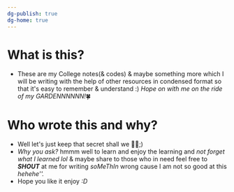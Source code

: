 ```yaml
---
dg-publish: true
dg-home: true
---
```

# What is this?
- These are my College notes(& codes) & maybe something more which I will be writing with the help of other resources in condensed format so that it's easy to remember & understand :) _Hope on with me on the ride of my GARDENNNNNN!_🍀

# Who wrote this and why?
- Well let's just keep that secret shall we 😶‍🌫️;)
- *Why you ask?* hmmm well to learn and enjoy the learning and _not forget what I learned lol_ & maybe share to those who in need feel free to ***SHOUT*** at me for writing *soMeThIn* wrong cause I am not so good at this *hehehe''.* 
- Hope you like it enjoy *:D*